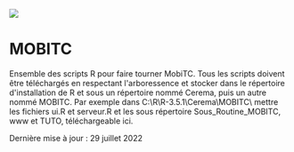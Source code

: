 ![](https://github.com/CEREMA/dtermed.MOBITC2/blob/master/www/logo_cerema_bd_cle554668.png)

# MOBITC

Ensemble des scripts R pour faire tourner MobiTC. Tous les scripts doivent être téléchargés en respectant l'arboressence et stocker dans le répertoire d'installation de R et sous un répertoire nommé Cerema, puis un autre nommé MOBITC. Par exemple dans C:\R\R-3.5.1\Cerema\MOBITC\ mettre les fichiers ui.R et serveur.R et les sous répertoire Sous_Routine_MOBITC, www et TUTO, téléchargeable ici.

Dernière mise à jour : 29 juillet 2022
